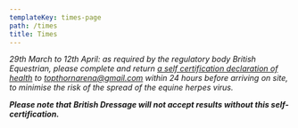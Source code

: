 ```yaml
---
templateKey: times-page
path: /times
title: Times
---
```

*29th March to 12th April: as required by the regulatory body British Equestrian, please complete and return [a self certification declaration of health](www.topthornarena.co.uk//EHRForm.pdf) to topthornarena@gmail.com within 24 hours before arriving on site, to minimise the risk of the spread of the equine herpes virus.* 

***Please note that** **British Dressage will not accept results without this self-certification.***